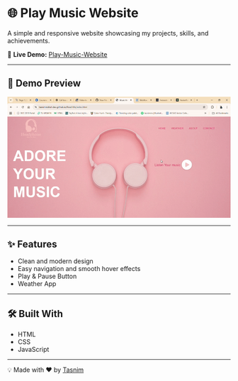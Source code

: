 
# 🌐 Play Music Website

A simple and responsive website showcasing my projects, skills, and achievements.  

🚀 **Live Demo:** [ Play-Music-Website](https://tasnimnishat-dev.github.io/Read-Me/)

---

## 🎥 Demo Preview
![Demo Preview](LiveDemo/demo.gif)


---

## ✨ Features
- Clean and modern design   
- Easy navigation and smooth hover effects
- Play & Pause Button
- Weather App

---

## 🛠️ Built With
- HTML  
- CSS  
- JavaScript  

---

💡 Made with ❤️ by [Tasnim](https://github.com/TasnimNishat-Dev)

